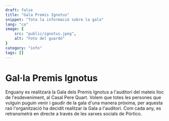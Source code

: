 ```yaml
---
draft: false
title: "Gala Premis Ignotus"
snippet: "Tota la informació sobre la gala"
lang: "ca"
image: {
    src: "public/ignotus.jpeg",
    alt: "Foto del guardó"
}
category: "info"
tags: []
---
```


# Gal·la Premis Ignotus

Enguany es realitzarà la Gala dels Premis Ignotus a l'auditori del mateix lloc de l'esdeveniment, al Casal Pere Quart. Volem que totes les persones que vulguin puguin venir i gaudir de la gala d'una manera pròxima, per aquesta raó l'organització ha decidit realitzar la Gala a l'auditori.
Com cada any, es retransmetrà en directe a través de les xarxes socials de Pórtico.
